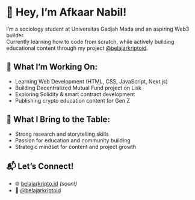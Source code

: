 # 👋 Hey, I’m Afkaar Nabil!

I’m a sociology student at Universitas Gadjah Mada and an aspiring Web3 builder.  
Currently learning how to code from scratch, while actively building educational content through my project [@belajarkriptoid](https://www.instagram.com/belajarkriptoid).

## 🔭 What I’m Working On:
- Learning Web Development (HTML, CSS, JavaScript, Next.js)
- Building Decentralized Mutual Fund project on Lisk
- Exploring Solidity & smart contract development
- Publishing crypto education content for Gen Z

## 🧠 What I Bring to the Table:
- Strong research and storytelling skills
- Passion for education and community building
- Strategic mindset for content and project growth

## 📬 Let’s Connect!
- 🌐 [belajarkripto.id](https://belajarkripto.id) *(soon!)*
- 🧠 [@belajarkriptoid](https://www.instagram.com/belajarkriptoid)

